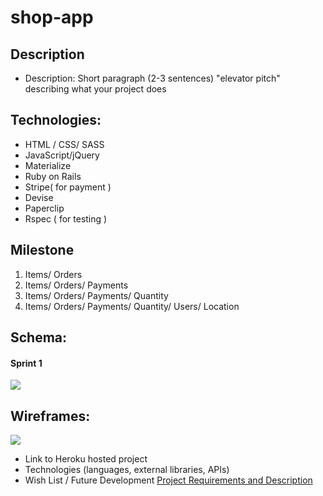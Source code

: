 # shop-app

## Description
* Description: Short paragraph (2-3 sentences) "elevator pitch" describing what your project does

## Technologies:

- HTML / CSS/ SASS
- JavaScript/jQuery
- Materialize
- Ruby on Rails 
- Stripe( for payment )
- Devise
- Paperclip
- Rspec ( for testing )

## Milestone
 1. Items/ Orders
 2. Items/ Orders/ Payments
 3. Items/ Orders/ Payments/ Quantity
 4. Items/ Orders/ Payments/ Quantity/ Users/ Location
 
 
## Schema:
#### Sprint 1
![](https://dl.dropboxusercontent.com/s/flnrhwhdt9rcxzm/final.jpg?dl=0)




## Wireframes:

![](https://dl.dropboxusercontent.com/s/rg29eh3d8k0b7qz/wire1.jpg?dl=0)





* Link to Heroku hosted project
* Technologies (languages, external libraries, APIs)
* Wish List / Future Development
[Project Requirements and Description](https://github.com/sf-wdi-gaia/project-03#project-planning-deliverables)
